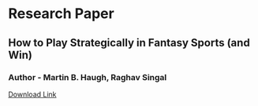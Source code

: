 # Research Paper
## How to Play Strategically in Fantasy Sports (and Win)
### Author - Martin B. Haugh, Raghav Singal
[Download Link](http://www.sloansportsconference.com/wp-content/uploads/2018/02/1001.pdf)
